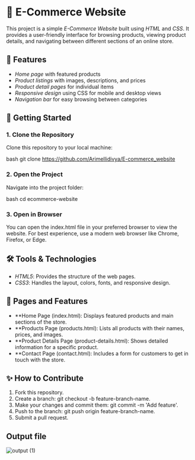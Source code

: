# 🛒 E-Commerce Website

This project is a simple *E-Commerce Website* built using *HTML* and *CSS*. It provides a user-friendly interface for browsing products, viewing product details, and navigating between different sections of an online store.

## 🎯 Features
- *Home page* with featured products
- *Product listings* with images, descriptions, and prices
- *Product detail pages* for individual items
- *Responsive design* using CSS for mobile and desktop views
- *Navigation bar* for easy browsing between categories

## 🚀 Getting Started

### 1. Clone the Repository

Clone this repository to your local machine:

bash
git clone https://github.com/Arimellidivya/E-commerce_website


### 2. Open the Project

Navigate into the project folder:

bash
cd ecommerce-website


### 3. Open in Browser

You can open the index.html file in your preferred browser to view the website. For best experience, use a modern web browser like Chrome, Firefox, or Edge.

## 🛠 Tools & Technologies

- *HTML5*: Provides the structure of the web pages.
- *CSS3*: Handles the layout, colors, fonts, and responsive design.
  
## 📜 Pages and Features

- **Home Page (index.html): Displays featured products and main sections of the store.
- **Products Page (products.html): Lists all products with their names, prices, and images.
- **Product Details Page (product-details.html): Shows detailed information for a specific product.
- **Contact Page (contact.html): Includes a form for customers to get in touch with the store.

## ✨ How to Contribute

1. Fork this repository.
2. Create a branch: git checkout -b feature-branch-name.
3. Make your changes and commit them: git commit -m 'Add feature'.
4. Push to the branch: git push origin feature-branch-name.
5. Submit a pull request.

 
 ## Output file
 
![output (1)](https://github.com/user-attachments/assets/36268ee1-ed85-4bf8-8c29-a0a317f7bc09)
